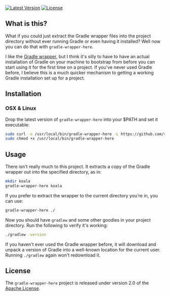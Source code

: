 [![Latest Version](http://img.shields.io/badge/latest-0.3.0-brightgreen.svg)](https://github.com/rholder/gradle-wrapper-here/releases/tag/v0.3.0) [![License](http://img.shields.io/badge/license-apache%202-brightgreen.svg)](https://github.com/rholder/gradle-wrapper-here/blob/master/LICENSE)

## What is this?
What if you could just extract the Gradle wrapper files into the project
directory without ever running Gradle or even having it installed? Well now you
can do that with `gradle-wrapper-here`.

I like the [Gradle wrapper](http://gradle.org/docs/2.14.1/userguide/gradle_wrapper.html),
but I think it's silly to have to have an actual installation of Gradle on your
machine to bootstrap from before you can start using it for the first time on a
project. If you've never used Gradle before, I believe this is a much quicker
mechanism to getting a working Gradle installation set up for a project.

## Installation
### OSX & Linux
Drop the latest version of `gradle-wrapper-here` into your $PATH and set it executable:

```bash
sudo curl -o /usr/local/bin/gradle-wrapper-here -L https://github.com/rholder/gradle-wrapper-here/releases/download/v0.3.0/gradle-wrapper-here && \
sudo chmod +x /usr/local/bin/gradle-wrapper-here
```

## Usage
There isn't really much to this project. It extracts a copy of the Gradle
wrapper out into the specified directory, as in:
```bash
mkdir koala
gradle-wrapper-here koala
```
If you prefer to extract the wrapper to the current directory you're in, you
can use:
```bash
gradle-wrapper-here ./
```
Now you should have `gradlew` and some other goodies in your project directory.
Run the following to verify it's working:
```bash
./gradlew -version
```
If you haven't ever used the Gradle wrapper before, it will download and unpack
a version of Gradle into a well-known location for the current user. Running
`./gradlew` again won't redownload it.

## License
The `gradle-wrapper-here` project is released under version 2.0 of the
[Apache License](http://www.apache.org/licenses/LICENSE-2.0).
